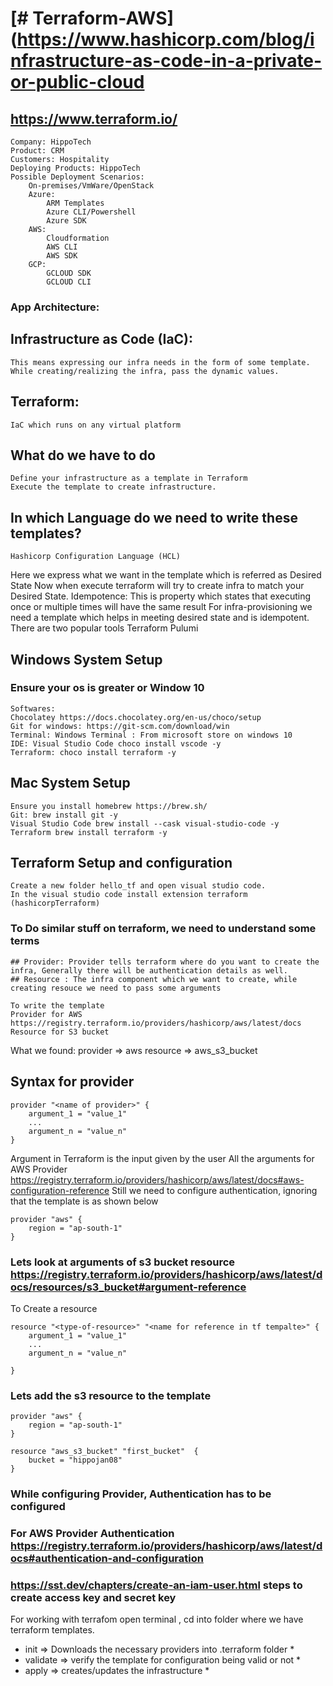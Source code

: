 # [# Terraform-AWS](https://www.hashicorp.com/blog/infrastructure-as-code-in-a-private-or-public-cloud

## https://www.terraform.io/

```
Company: HippoTech
Product: CRM
Customers: Hospitality
Deploying Products: HippoTech
Possible Deployment Scenarios:
	On-premises/VmWare/OpenStack
	Azure:
		ARM Templates
		Azure CLI/Powershell
		Azure SDK
	AWS:
		Cloudformation
		AWS CLI
		AWS SDK
	GCP:
		GCLOUD SDK
		GCLOUD CLI
```
###	App Architecture:

## Infrastructure as Code (IaC):
	This means expressing our infra needs in the form of some template.
	While creating/realizing the infra, pass the dynamic values.
## Terraform:
	IaC which runs on any virtual platform
## What do we have to do
	Define your infrastructure as a template in Terraform
	Execute the template to create infrastructure.
## In which Language do we need to write these templates?
	Hashicorp Configuration Language (HCL)
Here we express what we want in the template which is referred as Desired State
Now when execute terraform will try to create infra to match your Desired State.
Idempotence: This is property which states that executing once or multiple times will have the same result
For infra-provisioning we need a template which helps in meeting desired state and is idempotent.
There are two popular tools
	Terraform
	Pulumi

## Windows System Setup
### Ensure your os is greater or Window 10
	Softwares:
	Chocolatey https://docs.chocolatey.org/en-us/choco/setup
	Git for windows: https://git-scm.com/download/win
	Terminal: Windows Terminal : From microsoft store on windows 10
	IDE: Visual Studio Code choco install vscode -y
	Terraform: choco install terraform -y
## Mac System Setup
	Ensure you install homebrew https://brew.sh/
	Git: brew install git -y
	Visual Studio Code brew install --cask visual-studio-code -y
	Terraform brew install terraform -y
## Terraform Setup and configuration
	Create a new folder hello_tf and open visual studio code.
	In the visual studio code install extension terraform (hashicorpTerraform)


### To Do similar stuff on terraform, we need to understand some terms
```
## Provider: Provider tells terraform where do you want to create the infra, Generally there will be authentication details as well.
## Resource : The infra component which we want to create, while creating resouce we need to pass some arguments

To write the template
Provider for AWS https://registry.terraform.io/providers/hashicorp/aws/latest/docs
Resource for S3 bucket
```
What we found:
provider => aws
resource => aws_s3_bucket

## Syntax for provider
```
provider "<name of provider>" {
    argument_1 = "value_1"
    ...
    argument_n = "value_n"
}
```
Argument in Terraform is the input given by the user
All the arguments for AWS Provider https://registry.terraform.io/providers/hashicorp/aws/latest/docs#aws-configuration-reference
Still we need to configure authentication, ignoring that the template is as shown below
```
provider "aws" {
    region = "ap-south-1"
}
```

### Lets look at arguments of s3 bucket resource https://registry.terraform.io/providers/hashicorp/aws/latest/docs/resources/s3_bucket#argument-reference

To Create a resource
```
resource "<type-of-resource>" "<name for reference in tf tempalte>" {
    argument_1 = "value_1"
    ...
    argument_n = "value_n"

}
```

### Lets add the s3 resource to the template
```
provider "aws" {
    region = "ap-south-1"
}

resource "aws_s3_bucket" "first_bucket"  {
    bucket = "hippojan08"
}
```	

### While configuring Provider, Authentication has to be configured

### For AWS Provider Authentication https://registry.terraform.io/providers/hashicorp/aws/latest/docs#authentication-and-configuration

### https://sst.dev/chapters/create-an-iam-user.html steps to create access key and secret key

For working with terrafom open terminal , cd into folder where we have terraform templates.

* init => Downloads the necessary providers into .terraform folder *
* validate => verify the template for configuration being valid or not *
* apply => creates/updates the infrastructure *

